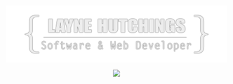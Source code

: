 ![](https://github.com/layne74/layne74/blob/main/banner_thin.png)


<p align="center">
  <a href="https://skillicons.dev">
    <img src="https://skillicons.dev/icons?i=js,html,css,react,express,nodejs,mongo,java,php,laravel,mysql,linux" />
  </a>
</p>

<br/>

